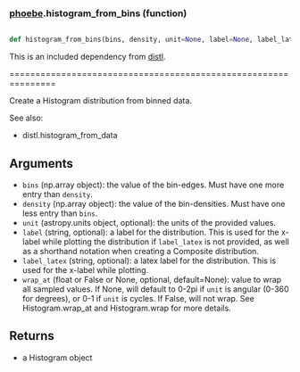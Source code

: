### [phoebe](phoebe.md).histogram_from_bins (function)


```py

def histogram_from_bins(bins, density, unit=None, label=None, label_latex=None, wrap_at=None)

```



This is an included dependency from [distl](https://distl.readthedocs.io).

===============================================================


Create a Histogram distribution from binned data.

See also:

* distl.histogram_from_data

Arguments
--------------
* `bins` (np.array object): the value of the bin-edges.  Must have one more
entry than `density`.
* `density` (np.array object): the value of the bin-densities.  Must have one
less entry than `bins`.
* `unit` (astropy.units object, optional): the units of the provided values.
* `label` (string, optional): a label for the distribution.  This is used
for the x-label while plotting the distribution if `label_latex` is not provided,
as well as a shorthand notation when creating a Composite distribution.
* `label_latex` (string, optional): a latex label for the distribution.  This is used
for the x-label while plotting.
* `wrap_at` (float or False or None, optional, default=None): value to wrap all
sampled values.  If None, will default to 0-2pi if `unit` is angular
(0-360 for degrees), or 0-1 if `unit` is cycles.  If False, will not wrap.
See Histogram.wrap_at and Histogram.wrap for more details.

Returns
--------
* a Histogram object

